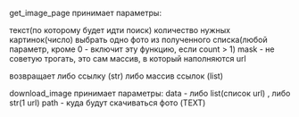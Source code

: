 get_image_page принимает параметры:

текст(по которому будет идти поиск)
количество нужных картинок(число)
выбрать одно фото из полученного списка(любой параметр, кроме 0 - включит эту функцию, если count > 1)
mask - не советую трогать, это сам массив, в который наполняются url

возвращает либо ссылку (str)
либо массив ссылок (list)

download_image принимает параметры:
data - либо list(список url) , либо str(1 url)
path - куда будут скачиваться фото (TEXT)